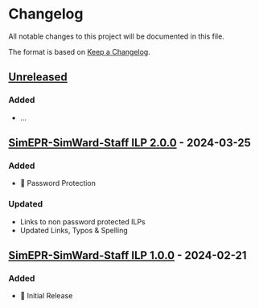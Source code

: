 # Changelog

All notable changes to this project will be documented in this file.

The format is based on [Keep a Changelog](https://keepachangelog.com/en/1.0.0/).

## [Unreleased](https://github.com/UWLSimulationCentre/SimEPR-SimWard-Staff-Course/compare/...HEAD)

### Added
- ...

## [SimEPR-SimWard-Staff ILP 2.0.0](https://github.com/UWLSimulationCentre/SimEPR-SimWard-Staff-Course/releases/tag/SimEPR-SimWard-Staff-ILP-2.0.0) - 2024-03-25

### Added
- 🔐 Password Protection

### Updated
- Links to non password protected ILPs 
- Updated Links, Typos & Spelling 

## [SimEPR-SimWard-Staff ILP 1.0.0](https://github.com/UWLSimulationCentre/SimEPR-SimWard-Staff-Course/releases/tag/SimEPR-SimWard-Staff-ILP-1.0.0) - 2024-02-21

### Added
- 🌱 Initial Release 
